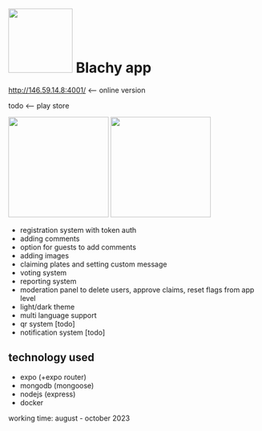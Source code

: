 
# <img src="https://github.com/nicramu/blachy-app/assets/110261550/773821be-b335-4a32-b424-d232f0964c08" width="128"> Blachy app 

http://146.59.14.8:4001/ <-- online version

todo <-- play store

<img src="https://github.com/nicramu/blachy-app/assets/110261550/3ff6ed6c-0484-4f36-8ceb-9e1526ec31c2" width="200"> <img src="https://github.com/nicramu/blachy-app/assets/110261550/4d6f3ccc-4c50-4d70-8147-a7efac1413fa" width="200">

- registration system with token auth
- adding comments
- option for guests to add comments
- adding images
- claiming plates and setting custom message
- voting system
- reporting system
- moderation panel to delete users, approve claims, reset flags from app level
- light/dark theme
- multi language support
- qr system [todo]
- notification system [todo]

## technology used
- expo (+expo router)
- mongodb (mongoose)
- nodejs (express)
- docker

working time: august - october 2023
